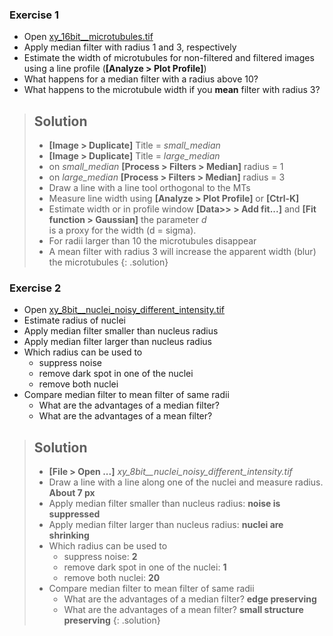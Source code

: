 ### Exercise 1
- Open [xy_16bit__microtubules.tif](https://github.com/NEUBIAS/training-resources/raw/master/image_data/xy_16bit__microtubules.tif)
- Apply median filter with radius 1 and 3, respectively
- Estimate the width of microtubules for non-filtered and filtered images using a line profile (**[Analyze > Plot Profile]**)
- What happens for a median filter with a radius above 10?
- What happens to the microtubule width if you **mean** filter with radius 3?

> ## Solution
>   - **[Image > Duplicate]** Title = *small_median*
>   - **[Image > Duplicate]** Title = *large_median*
>   - on *small_median* **[Process > Filters > Median]** radius = 1
>   - on *large_median* **[Process > Filters > Median]** radius = 3
>   - Draw a line with a line tool orthogonal to the MTs
>   - Measure line width using **[Analyze > Plot Profile]** or **[Ctrl-K]**
>    - Estimate width or in profile window **[Data>> > Add fit...]** and **[Fit function > Gaussian]** the parameter *d*  
>    is a proxy for the width (d = sigma). 
>   - For radii larger than 10 the microtubules disappear
>   - A mean filter with radius 3 will increase the apparent width (blur) the microtubules
{: .solution}

### Exercise 2
- Open [xy_8bit__nuclei_noisy_different_intensity.tif](https://github.com/NEUBIAS/training-resources/raw/master/image_data/xy_8bit__nuclei_noisy_different_intensity.tif)
- Estimate radius of nuclei
- Apply median filter smaller than nucleus radius
- Apply median filter larger than nucleus radius
- Which radius can be used to
  - suppress noise
  - remove dark spot in one of the nuclei
  - remove both nuclei
- Compare median filter to mean filter of same radii
  - What are the advantages of a median filter?
  - What are the advantages of a mean filter?

> ## Solution
>   - **[File > Open ...]** *xy_8bit__nuclei_noisy_different_intensity.tif*
>   - Draw a line with a line along one of the nuclei and measure radius. **About 7 px**
>   - Apply median filter smaller than nucleus radius: **noise is suppressed**
>   - Apply median filter larger than nucleus radius: **nuclei are shrinking**
>   - Which radius can be used to
>      - suppress noise: **2**
>      - remove dark spot in one of the nuclei: **1**
>      - remove both nuclei: **20**
>   - Compare median filter to mean filter of same radii
>      - What are the advantages of a median filter? **edge preserving**
>      - What are the advantages of a mean filter? **small structure preserving**
{: .solution}
